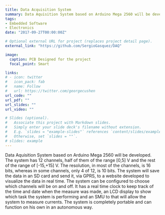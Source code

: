 ```yaml
---
title: Data Acquisition System
summary: Data Aquisition System based on Arduino Mega 2560 will be developed. The system has 12 channels, half of them of the range [0,5] V and the rest of the range of [-15,+15] V. The resolution, in most of the channels, is 16 bits, whereas in some channels, only 4 of 12, is 10 bits. The system will save the data in an SD card and send it, via GPRS, to a website developed to visualize the data in real time. The system can be configured to choose which channels will be on and off. It has a real time clock to keep track of the time and date when the measure was made, an LCD display to show which task the system is performing and an SMU to that will allow the system to measure currents. The system is completely portable and can function on his own in an autonomous way.
tags:
- Embedded Software
- Electronics
date: "2017-09-27T00:00:00Z"

# Optional external URL for project (replaces project detail page).
external_link: "https://github.com/SergioGasquez/DAQ"

image:
  caption: PCB Designed for the project
  focal_point: Smart

links:
# - icon: twitter
#   icon_pack: fab
#   name: Follow
#   url: https://twitter.com/georgecushen
url_code: ""
url_pdf: ""
url_slides: ""
url_video: ""

# Slides (optional).
#   Associate this project with Markdown slides.
#   Simply enter your slide deck's filename without extension.
#   E.g. `slides = "example-slides"` references `content/slides/example-slides.md`.
#   Otherwise, set `slides = ""`.
# slides: example
---
```


Data Aquisition System based on Arduino Mega 2560 will be developed. The system has 12 channels, half of them of the range [0,5] V and the rest of the range of [-15,+15] V. The resolution, in most of the channels, is 16 bits, whereas in some channels, only 4 of 12, is
10 bits. The system will save the data in an SD card and send it, via GPRS, to a website developed to visualize the data in real time. The system can be configured to choose which channels will be on and off. It has a real time clock to keep track of the time and date when the measure was made, an LCD display to show which task the system is performing and an SMU to that will allow the system to measure currents. The system is completely portable and can function on his own in an autonomous way.
